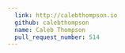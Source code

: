 ```yaml
---
  link: http://calebthompson.io
  github: calebthompson
  name: Caleb Thompson
  pull_request_number: 514
---
```

